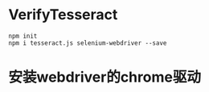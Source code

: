 # VerifyTesseract

```
npm init
npm i tesseract.js selenium-webdriver --save
```

# 安装webdriver的chrome驱动


